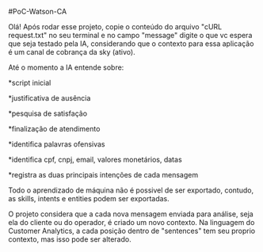 #PoC-Watson-CA
 
Olá!
Após rodar esse projeto, copie o conteúdo do arquivo "cURL request.txt" no seu terminal e no campo "message" digite o que vc espera que seja testado pela IA, considerando que o contexto para essa aplicação é um canal de cobrança da sky (ativo).


Até o momento a IA entende sobre:

*script inicial

*justificativa de ausência

*pesquisa de satisfação

*finalização de atendimento

*identifica palavras ofensivas

*identifica cpf, cnpj, email, valores monetários, datas

*registra as duas principais intenções de cada mensagem


Todo o aprendizado de máquina não é possivel de ser exportado, contudo, as skills, intents e entities podem ser exportadas.

O projeto considera que a cada nova mensagem enviada para análise, seja ela do cliente ou do operador, é criado um novo contexto. Na linguagem do Customer Analytics, a cada posição dentro de "sentences" tem seu proprio contexto, mas isso pode ser alterado.
